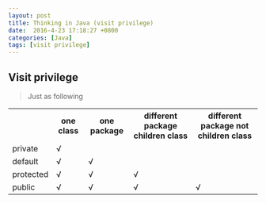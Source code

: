 ```yaml
---
layout: post
title: Thinking in Java (visit privilege)
date:  2016-4-23 17:18:27 +0800
categories: [Java]
tags: [visit privilege]
---
```


## Visit privilege
> Just as following

<table  class="table table-bordered table-hover">
    <tr>
        <th></th>
        <th>one class</th>
        <th>one package</th>
        <th>different package children class</th>
        <th>different package not children class</th>
    </tr>
    <tr>
        <td>private</td>
        <td>√</td>
        <td></td>
        <td></td>
        <td></td>
    </tr>
    <tr>
        <td>default</td>
        <td>√</td>
        <td>√</td>
        <td></td>
        <td></td>
    </tr>
    <tr>
        <td>protected</td>
        <td>√</td>
        <td>√</td>
        <td>√</td>
        <td></td>
    </tr>
    <tr>
        <td>public</td>
        <td>√</td>
        <td>√</td>
        <td>√</td>
        <td>√</td>
    </tr>
</table>



